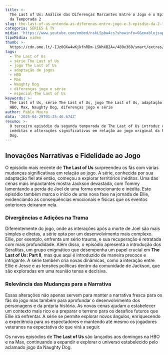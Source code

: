 ```yaml
---
title: >-
  The Last of Us: Análise das Diferenças Marcantes Entre o Jogo e o Episódio 3
  da Temporada 2
slug: the-last-of-us-entenda-as-diferenas-entre-jogo-e-3-episdio-da-2-temporada
categoria: SÉRIES E TV
midia: 'https://www.youtube.com/embed/nskLSpbw4cs?showinfo=0&enablejsapi=1'
tipoMidia: video
thumb: >-
  https://cdn.ome.lt/-IJz0OXw4wKjkfnRDm-LSNhXB2A=/480x360/smart/extras/conteudos/omelete_THUMB_-_2025-04-25T123548.892.png
tags:
  - The Last of Us
  - série The Last of Us
  - jogo The Last of Us
  - adaptação de jogos
  - HBO
  - Max
  - Naughty Dog
  - diferenças jogo e série
  - especial-The Last of Us
keywords: >-
  The Last of Us, série The Last of Us, jogo The Last of Us, adaptação de jogos,
  HBO, Max, Naughty Dog, diferenças jogo e série
author: Pablo Moura
data: '2025-04-29T01:25:46.674Z'
resumo: >-
  O terceiro episódio da segunda temporada de The Last of Us introduz cenas
  inéditas e alterações significativas em relação ao jogo original da Naughty
  Dog.
---
```


## Inovações Narrativas e Fidelidade ao Jogo

O episódio mais recente de **The Last of Us** surpreendeu os fãs com várias mudanças significativas em relação ao jogo. A série, conhecida por sua adaptação fiel até então, começou a explorar territórios inéditos. Uma das cenas mais impactantes mostra Jackson devastada, com Tommy lamentando a perda de Joel de uma forma emocionante e inédita. Este episódio também marca o início de uma nova fase na jornada de Ellie, evidenciando as consequências emocionais e físicas que os eventos anteriores deixaram nela.

### Divergências e Adições na Trama

Diferentemente do jogo, onde as interações após a morte de Joel são mais simples e diretas, a série opta por um desenvolvimento mais complexo. Ellie, por exemplo, enfrenta um sério trauma, e sua recuperação é retratada com mais profundidade. Além disso, o episódio apresenta a introdução dos Serafitas, um grupo enigmático que desempenha um papel crucial em **The Last of Us: Part II**, mas que aqui é introduzido de maneira precoce e intrigante. A série também cria novas dinâmicas, como a interação entre Ellie e Jesse e as tensões políticas dentro da comunidade de Jackson, que são exploradas em uma reunião tensa e decisiva.

### Relevância das Mudanças para a Narrativa

Essas alterações não apenas servem para manter a narrativa fresca para os fãs do jogo mas também para aprofundar o desenvolvimento dos personagens e da própria história. As novas cenas ajudam a estabelecer um contexto mais rico e a preparar o terreno para os desafios futuros que Ellie irá enfrentar. A série se permite explorar novos ângulos, enriquecendo a experiência para os espectadores e mantendo até mesmo os jogadores veteranos na expectativa do que virá a seguir.

Os novos episódios de **The Last of Us** são lançados aos domingos na HBO e na Max, continuando a expandir e explorar o universo estabelecido pelo aclamado jogo da Naughty Dog.
